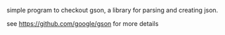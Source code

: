 simple program to checkout gson, a library for parsing and creating json.

see https://github.com/google/gson for more details